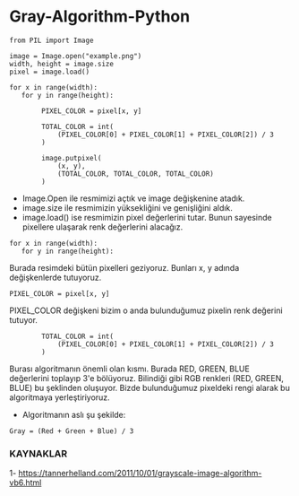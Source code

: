 # Gray-Algorithm-Python

```
from PIL import Image

image = Image.open("example.png")
width, height = image.size
pixel = image.load()

for x in range(width):
   for y in range(height):

        PIXEL_COLOR = pixel[x, y]

        TOTAL_COLOR = int(
            (PIXEL_COLOR[0] + PIXEL_COLOR[1] + PIXEL_COLOR[2]) / 3
        )

        image.putpixel(
            (x, y),
            (TOTAL_COLOR, TOTAL_COLOR, TOTAL_COLOR)
        )
```

- Image.Open ile resmimizi açtık ve image değişkenine atadık. 
- image.size ile resmimizin yüksekliğini ve genişliğini aldık.
- image.load() ise resmimizin pixel değerlerini tutar. Bunun sayesinde pixellere ulaşarak renk değerlerini alacağız.

```
for x in range(width):
   for y in range(height):
```
Burada resimdeki bütün pixelleri geziyoruz. Bunları x, y adında değişkenlerde tutuyoruz.

```
PIXEL_COLOR = pixel[x, y]
```
PIXEL_COLOR değişkeni bizim o anda bulunduğumuz pixelin renk değerini tutuyor.

```
        TOTAL_COLOR = int(
            (PIXEL_COLOR[0] + PIXEL_COLOR[1] + PIXEL_COLOR[2]) / 3
        )
```
Burası algoritmanın önemli olan kısmı. Burada RED, GREEN, BLUE değerlerini toplayıp 3'e bölüyoruz. Bilindiği gibi RGB renkleri (RED, GREEN, BLUE) bu şeklinden oluşuyor. Bizde bulunduğumuz pixeldeki rengi alarak bu algoritmaya yerleştiriyoruz. 
- Algoritmanın aslı şu şekilde:
```
Gray = (Red + Green + Blue) / 3
```


### KAYNAKLAR
1- https://tannerhelland.com/2011/10/01/grayscale-image-algorithm-vb6.html
